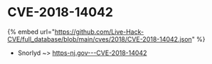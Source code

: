 # CVE-2018-14042
{% embed url="https://github.com/Live-Hack-CVE/full_database/blob/main/cves/2018/CVE-2018-14042.json" %}

* Snorlyd ~> [https-nj.gov---CVE-2018-14042](https://www.alice-snow.ru/2018/database/cve-2018-14042/https-nj.gov---cve-2018-14042-snorlyd)